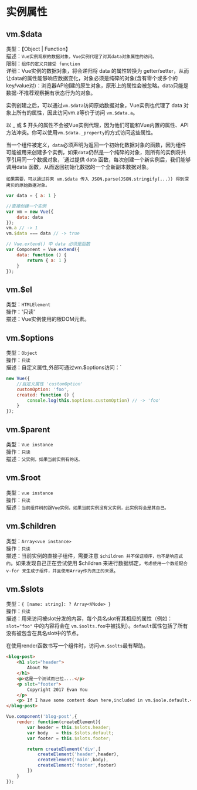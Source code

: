 # 实例属性

## vm.$data
类型：【Object | Function】<br>
描述：`Vue实例观察的数据对象，Vue实例代理了对其data对象属性的访问。`<br>
限制：`组件的定义只接受 function`<br>
详细：Vue实例的数据对象，将会递归将 data 的属性转换为 getter/setter，从而让data的属性能够响应数据变化，对象必须是纯碎的对象(含有零个或多个的key/value对)：浏览器API创建的原生对象，原形上的属性会被忽略。data只能是数据-不推荐观察拥有状态行为的对象。

实例创建之后，可以通过` vm.$data `访问原始数据对象，Vue实例也代理了 data 对象上所有的属性，因此访问vm.a等价于访问 `vm.$data.a`。

以 _ 或 $ 开头的属性不会被Vue实例代理，因为他们可能和Vue内置的属性、API方法冲突。你可以使用`vm.$data._property`的方式访问这些属性。

当一个组件被定义，`data`必须声明为返回一个初始化数据对象的函数，因为组件可能被用来创建多个实例，如果`data`仍然是一个纯碎的对象，则所有的实例将共享引用同一个数据对象，`通过提供 data 函数，每次创建一个新实例后，我们能够调用data 函数，从而返回初始化数据的一个全新副本数据对象。

`如果需要，可以通过将来 vm.$data 传入 JSON.parse(JSON.stringify(...)) 得到深拷贝的原始数据对象。`

```javascript
var data = { a: 1 }

//直接创建一个实例
var vm = new Vue({
    data: data
});
vm.a // -> 1
vm.$data === data // -> true

// Vue.extend() 中 data 必须是函数
var Component = Vue.extend({
    data: function () {
        return { a: 1 }
    }
});
```

## vm.$el
类型：`HTMLElement`<br>
操作：'只读'<br>
描述：Vue实例使用的根DOM元素。


## vm.$options
类型：`Object`<br>
操作：`只读`<br>
描述：自定义属性,外部可通过vm.$options访问：`
```javascript
new Vue({
    //自定义属性 'customOption'
    customOption: 'foo',
    created: function () {
        console.log(this.$options.customOption) // -> 'foo'
    }
});
```

## vm.$parent
类型：`Vue instance`<br>
操作：`只读`<br>
描述：`父实例，如果当前实例有的话。`


## vm.$root
类型：`vue instance`<br>
操作：`只读`<br>
描述：`当前组件树的跟Vue实例，如果当前实例没有父实例，此实例将会是其自己。`


## vm.$children
类型：`Array<vue instance>`<br>
操作：`只读`<br>
描述：当前实例的直接子组件，需要注意 `$children 并不保证顺序，也不是响应式的`。如果发现自己正在尝试使用 $children 来进行数据绑定，`考虑使用一个数组配合 v-for 来生成子组件，并且使用Array作为真正的来源`。


## vm.$slots
类型：`{ [name: string]: ? Array<VNode> }`<br>
操作：`只读`<br>
描述：用来访问被slot分发的内容，每个具名slot有其相应的属性（例如：`slot="foo"` 中的内容将会在 `vm.$solts.foo`中被找到）。`default`属性包括了所有没有被包含在具名slot中的节点。

在使用render函数书写一个组件时，访问`vm.$solts`最有帮助。

```html
<blog-post>
    <h1 slot="header">
        About Me
    </h1>
    <p>这是一个测试而已拉....</p>
    <p slot="footer">
        Copyright 2017 Evan You
    </p>
    <p> If I have some content down here,included in vm.$sole.default.</p>
</blog-post>
```
```javascript
Vue.component('blog-post',{
    render: function(createElement){
        var header = this.$slots.header;
        var body   = this.$slots.default;
        var footer = this.$slots.footer;

        return createElement('div',[
            createElement('header',header),
            createElement('main',body),
            createElement('footer',footer)
        ])
    }
});
```


